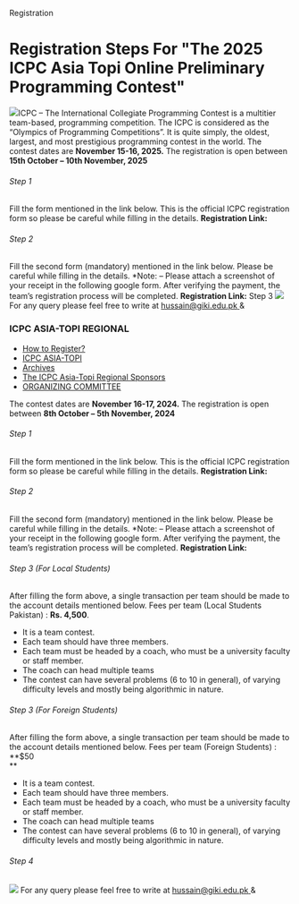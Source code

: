 Registration 
# Registration Steps For "The 2025 ICPC Asia Topi Online Preliminary Programming Contest"
![](https://giki.edu.pk/icpc/registrations/)ICPC – The International Collegiate Programming Contest is a multitier team-based, programming competition. The ICPC is considered as the “Olympics of Programming Competitions”. It is quite simply, the oldest, largest, and most prestigious programming contest in the world.
The contest dates are **November 15-16, 2025.**
The registration is open between **15th October – 10th November, 2025**
###### Step 1
Fill the form mentioned in the link below. This is the official ICPC registration form so please be careful while filling in the details.
**Registration Link:**
###### Step 2
Fill the second form (mandatory) mentioned in the link below. Please be careful while filling in the details.
*Note: – Please attach a screenshot of your receipt in the following google form. After verifying the payment, the team’s registration process will be completed.
**Registration Link:**
Step 3
![](https://giki.edu.pk/icpc/registrations/)
For any query please feel free to write at [hussain@giki.edu.pk ](https://hussain@giki.edu.pk) &
### ICPC ASIA-TOPI REGIONAL
  * [How to Register?](https://giki.edu.pk/icpc/registrations/)
  * [ICPC ASIA-TOPI](https://giki.edu.pk/icpc/icpc-asia-topi/)
  * [Archives](https://giki.edu.pk/icpc/important-links/)
  * [The ICPC Asia-Topi Regional Sponsors](https://giki.edu.pk/icpc/sponsorship-icpc-asia-topi-regional/)
  * [ORGANIZING COMMITTEE](https://giki.edu.pk/icpc/icpc-topi-organizing-committee/)


The contest dates are **November 16-17, 2024.**
The registration is open between **8th October – 5th November, 2024**
###### Step 1
Fill the form mentioned in the link below. This is the official ICPC registration form so please be careful while filling in the details.
**Registration Link:**
###### Step 2
Fill the second form (mandatory) mentioned in the link below. Please be careful while filling in the details.
*Note: – Please attach a screenshot of your receipt in the following google form. After verifying the payment, the team’s registration process will be completed.
**Registration Link:**
###### Step 3 (For Local Students)
After filling the form above, a single transaction per team should be made to the account details mentioned below. Fees per team (Local Students Pakistan) : **Rs. 4,500**.
  * It is a team contest.
  * Each team should have three members.
  * Each team must be headed by a coach, who must be a university faculty or staff member.
  * The coach can head multiple teams
  * The contest can have several problems (6 to 10 in general), of varying difficulty levels and mostly being algorithmic in nature.


###### Step 3 (For Foreign Students)
After filling the form above, a single transaction per team should be made to the account details mentioned below. Fees per team (Foreign Students) : **$50  
**
  * It is a team contest.
  * Each team should have three members.
  * Each team must be headed by a coach, who must be a university faculty or staff member.
  * The coach can head multiple teams
  * The contest can have several problems (6 to 10 in general), of varying difficulty levels and mostly being algorithmic in nature.


###### Step 4
![](https://giki.edu.pk/icpc/registrations/)
For any query please feel free to write at [hussain@giki.edu.pk ](https://hussain@giki.edu.pk) &
